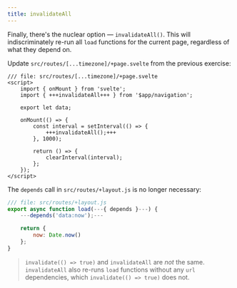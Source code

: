```yaml
---
title: invalidateAll
---
```


Finally, there's the nuclear option — `invalidateAll()`. This will indiscriminately re-run all `load` functions for the current page, regardless of what they depend on.

Update `src/routes/[...timezone]/+page.svelte` from the previous exercise:

```svelte
/// file: src/routes/[...timezone]/+page.svelte
<script>
	import { onMount } from 'svelte';
	import { +++invalidateAll+++ } from '$app/navigation';

	export let data;

	onMount(() => {
		const interval = setInterval(() => {
			+++invalidateAll();+++
		}, 1000);

		return () => {
			clearInterval(interval);
		};
	});
</script>
```

The `depends` call in `src/routes/+layout.js` is no longer necessary:

```js
/// file: src/routes/+layout.js
export async function load(---{ depends }---) {
	---depends('data:now');---

	return {
		now: Date.now()
	};
}
```

> `invalidate(() => true)` and `invalidateAll` are _not_ the same. `invalidateAll` also re-runs `load` functions without any `url` dependencies, which `invalidate(() => true)` does not.
